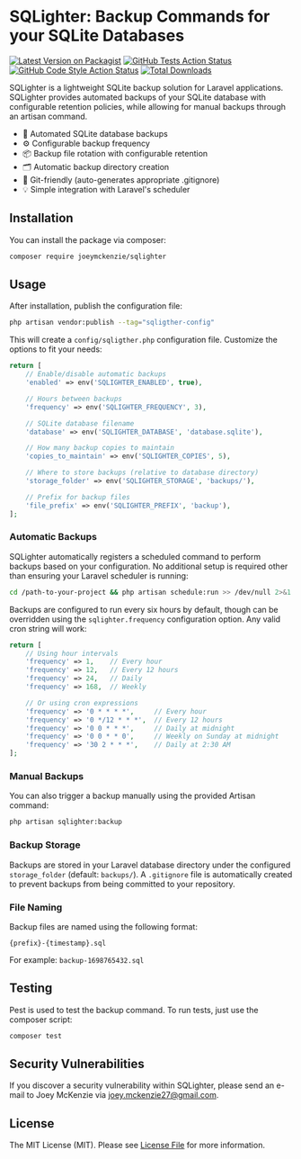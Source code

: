 # SQLighter: Backup Commands for your SQLite Databases

[![Latest Version on Packagist](https://img.shields.io/packagist/v/joeymckenzie/sqlighter.svg?style=flat-square)](https://packagist.org/packages/joeymckenzie/sqlighter)
[![GitHub Tests Action Status](https://img.shields.io/github/actions/workflow/status/joeymckenzie/sqlighter/run-tests.yml?branch=main&label=tests&style=flat-square)](https://github.com/joeymckenzie/sqlighter/actions?query=workflow%3Arun-tests+branch%3Amain)
[![GitHub Code Style Action Status](https://img.shields.io/github/actions/workflow/status/joeymckenzie/sqlighter/fix-php-code-style-issues.yml?branch=main&label=code%20style&style=flat-square)](https://github.com/joeymckenzie/sqlighter/actions?query=workflow%3A"Fix+PHP+code+style+issues"+branch%3Amain)
[![Total Downloads](https://img.shields.io/packagist/dt/joeymckenzie/sqlighter.svg?style=flat-square)](https://packagist.org/packages/joeymckenzie/sqlighter)

SQLighter is a lightweight SQLite backup solution for Laravel applications. SQLighter provides automated backups of your
SQLite database with configurable retention policies, while allowing for manual backups through an artisan command.

- 🔄 Automated SQLite database backups
- ⚙️ Configurable backup frequency
- 📦 Backup file rotation with configurable retention
- 🗂️ Automatic backup directory creation
- 🚫 Git-friendly (auto-generates appropriate .gitignore)
- 💡 Simple integration with Laravel's scheduler

## Installation

You can install the package via composer:

```bash
composer require joeymckenzie/sqlighter
```

## Usage

After installation, publish the configuration file:

```bash
php artisan vendor:publish --tag="sqligther-config"
```

This will create a `config/sqligther.php` configuration file. Customize the options to fit your needs:

```php
return [
    // Enable/disable automatic backups
    'enabled' => env('SQLIGHTER_ENABLED', true),

    // Hours between backups
    'frequency' => env('SQLIGHTER_FREQUENCY', 3),

    // SQLite database filename
    'database' => env('SQLIGHTER_DATABASE', 'database.sqlite'),

    // How many backup copies to maintain
    'copies_to_maintain' => env('SQLIGHTER_COPIES', 5),

    // Where to store backups (relative to database directory)
    'storage_folder' => env('SQLIGHTER_STORAGE', 'backups/'),

    // Prefix for backup files
    'file_prefix' => env('SQLIGHTER_PREFIX', 'backup'),
];
```

### Automatic Backups

SQLighter automatically registers a scheduled command to perform backups based on your configuration. No additional
setup is required other than ensuring your Laravel scheduler is running:

```bash
cd /path-to-your-project && php artisan schedule:run >> /dev/null 2>&1
```

Backups are configured to run every six hours by default, though can be overridden using the `sqlighter.frequency`
configuration option. Any valid cron string will work:

```php
return [
    // Using hour intervals
    'frequency' => 1,    // Every hour
    'frequency' => 12,   // Every 12 hours
    'frequency' => 24,   // Daily
    'frequency' => 168,  // Weekly

    // Or using cron expressions
    'frequency' => '0 * * * *',     // Every hour
    'frequency' => '0 */12 * * *',  // Every 12 hours
    'frequency' => '0 0 * * *',     // Daily at midnight
    'frequency' => '0 0 * * 0',     // Weekly on Sunday at midnight
    'frequency' => '30 2 * * *',    // Daily at 2:30 AM
];
```

### Manual Backups

You can also trigger a backup manually using the provided Artisan command:

```bash
php artisan sqlighter:backup
```

### Backup Storage

Backups are stored in your Laravel database directory under the configured `storage_folder` (default: `backups/`). A
`.gitignore` file is automatically created to prevent backups from being committed to your repository.

### File Naming

Backup files are named using the following format:

```
{prefix}-{timestamp}.sql
```

For example: `backup-1698765432.sql`

## Testing

Pest is used to test the backup command. To run tests, just use the composer script:

```bash
composer test
```

## Security Vulnerabilities

If you discover a security vulnerability within SQLighter, please send an e-mail to Joey McKenzie
via [joey.mckenzie27@gmail.com](mailto:joey.mckenzie27@gmail.com).

## License

The MIT License (MIT). Please see [License File](LICENSE.md) for more information.
